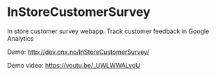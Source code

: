 # InStoreCustomerSurvey
In store customer survey webapp. Track customer feedback in Google Analytics

Demo: http://dev.onx.no/InStoreCustomerSurvey/

Demo video: https://youtu.be/_UWLWWALvoU
